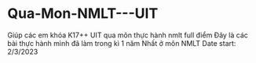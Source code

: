 # Qua-Mon-NMLT---UIT
Giúp các em khóa K17++ UIT qua môn thực hành nmlt full điểm
Đây là các bài thực hành mình đã làm trong kì 1 năm Nhất ở môn NMLT
Date start: 2/3/2023
